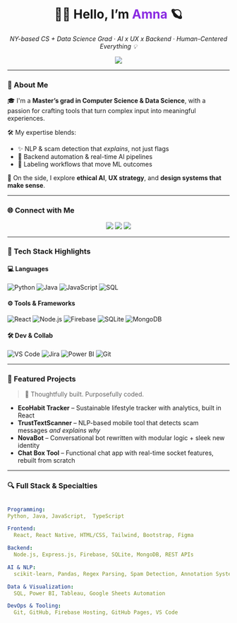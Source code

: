 <h1 align="center">🌙✨ Hello, I’m <span style="color:#8A2BE2">Amna</span> 🪐</h1>

<p align="center">
  <em>NY-based CS + Data Science Grad · AI x UX x Backend · Human-Centered Everything 💡</em>
</p>

<p align="center">
  <img src="https://readme-typing-svg.herokuapp.com?font=Fira+Code&size=18&pause=1000&color=8A2BE2&center=true&vCenter=true&width=450&lines=I+build+intelligent+tools.;NLP%2C+backend%2C+data+pipelines+%E2%9A%A1;UX-driven+engineering+that+makes+sense."/>
</p>


---

### 🌠 About Me

🎓 I'm a **Master’s grad in Computer Science & Data Science**, with a passion for crafting tools that turn complex input into meaningful experiences.

🛠 My expertise blends:
- ✨ NLP & scam detection that *explains*, not just flags
- 🔁 Backend automation & real-time AI pipelines
- 🧩 Labeling workflows that move ML outcomes

💬 On the side, I explore **ethical AI**, **UX strategy**, and **design systems that make sense**.

---

### 🌐 Connect with Me

<p align="center">
  <a href="https://www.linkedin.com/in/amnakhwaja/"><img src="https://img.shields.io/badge/LinkedIn-0077B5?style=for-the-badge&logo=linkedin&logoColor=white"></a>
  <a href="https://amvakh.co"><img src="https://img.shields.io/badge/Portfolio-000000?style=for-the-badge&logo=vercel&logoColor=white"></a>
  <a href="https://github.com/amvakh"><img src="https://img.shields.io/badge/GitHub-181717?style=for-the-badge&logo=github&logoColor=white"></a>
</p>

---

### 🧰 Tech Stack Highlights

#### 💻 Languages
![Python](https://img.shields.io/badge/Python-3776AB?style=for-the-badge&logo=python&logoColor=white)
![Java](https://img.shields.io/badge/Java-ED8B00?style=for-the-badge&logo=java&logoColor=white)
![JavaScript](https://img.shields.io/badge/JavaScript-F7DF1E?style=for-the-badge&logo=javascript&logoColor=black)
![SQL](https://img.shields.io/badge/SQL-336791?style=for-the-badge&logo=postgresql&logoColor=white)

#### ⚙️ Tools & Frameworks
![React](https://img.shields.io/badge/React-20232A?style=for-the-badge&logo=react&logoColor=61DAFB)
![Node.js](https://img.shields.io/badge/Node.js-339933?style=for-the-badge&logo=node.js&logoColor=white)
![Firebase](https://img.shields.io/badge/Firebase-FFCA28?style=for-the-badge&logo=firebase&logoColor=black)
![SQLite](https://img.shields.io/badge/SQLite-003B57?style=for-the-badge&logo=sqlite&logoColor=white)
![MongoDB](https://img.shields.io/badge/MongoDB-47A248?style=for-the-badge&logo=mongodb&logoColor=white)

#### 🛠 Dev & Collab
![VS Code](https://img.shields.io/badge/VS_Code-007ACC?style=for-the-badge&logo=visualstudiocode&logoColor=white)
![Jira](https://img.shields.io/badge/Jira-0052CC?style=for-the-badge&logo=jira&logoColor=white)
![Power BI](https://img.shields.io/badge/Power_BI-F2C811?style=for-the-badge&logo=powerbi&logoColor=black)
![Git](https://img.shields.io/badge/Git-F05032?style=for-the-badge&logo=git&logoColor=white)

---

### 🚀 Featured Projects

> 🧠 Thoughtfully built. Purposefully coded.

- **EcoHabit Tracker** – Sustainable lifestyle tracker with analytics, built in React
- **TrustTextScanner** – NLP-based mobile tool that detects scam messages *and explains why*
- **NovaBot** – Conversational bot rewritten with modular logic + sleek new identity
- **Chat Box Tool** – Functional chat app with real-time socket features, rebuilt from scratch

---

### 🔍 Full Stack & Specialties

```yaml

Programming:
Python, Java, JavaScript,  TypeScript

Frontend:
  React, React Native, HTML/CSS, Tailwind, Bootstrap, Figma

Backend:
  Node.js, Express.js, Firebase, SQLite, MongoDB, REST APIs

AI & NLP:
  scikit-learn, Pandas, Regex Parsing, Spam Detection, Annotation Systems

Data & Visualization:
  SQL, Power BI, Tableau, Google Sheets Automation

DevOps & Tooling:
  Git, GitHub, Firebase Hosting, GitHub Pages, VS Code

```
